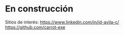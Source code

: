 # En construcción

Sitios de interés:
https://www.linkedin.com/in/id-avila-c/
https://github.com/carrot-exe
